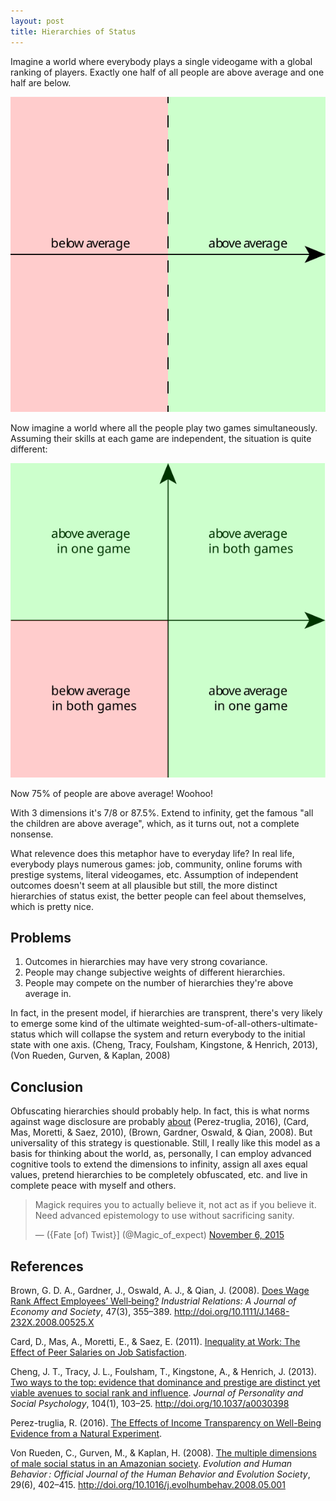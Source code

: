 ```yaml
---
layout: post
title: Hierarchies of Status
---
```


Imagine a world where everybody plays a single videogame with a global ranking of players. Exactly one half of all people are above average and one half are below.

<p align="center"><img src="/files/status-hierarchy-1.svg"></p>

Now imagine a world where all the people play two games simultaneously. Assuming their skills at each game are independent, the situation is quite different:

<!--excerpt-->

<p align="center"><img src="/files/status-hierarchy-2.svg"></p>

Now 75% of people are above average! Woohoo!

With 3 dimensions it's 7/8 or 87.5%. Extend to infinity, get the famous "all the children are above average", which, as it turns out, not a complete nonsense.

What relevence does this metaphor have to everyday life? In real life, everybody plays numerous games: job, community, online forums with prestige systems, literal videogames, etc. Assumption of independent outcomes doesn't seem at all plausible but still, the more distinct hierarchies of status exist, the better people can feel about themselves, which is pretty nice.

## Problems

1. Outcomes in hierarchies may have very strong covariance.
2. People may change subjective weights of different hierarchies.
3. People may compete on the number of hierarchies they're above average in.

In fact, in the present model, if hierarchies are transprent, there's very likely to emerge some kind of the ultimate weighted-sum-of-all-others-ultimate-status which will collapse the system and return everybody to the initial state with one axis. (Cheng, Tracy, Foulsham, Kingstone, & Henrich, 2013), (Von Rueden, Gurven, & Kaplan, 2008)

## Conclusion

Obfuscating hierarchies should probably help. In fact, this is what norms against wage disclosure are probably [about](https://www.youtube.com/watch?v=1bO8zEaSuWg) (Perez-truglia, 2016), (Card, Mas, Moretti, & Saez, 2010), (Brown, Gardner, Oswald, & Qian, 2008). But universality of this strategy is questionable. Still, I really like this model as a basis for thinking about the world, as, personally, I can employ advanced cognitive tools to extend the dimensions to infinity, assign all axes equal values, pretend hierarchies to be completely obfuscated, etc. and live in complete peace with myself and others.

<blockquote class="twitter-tweet tw-align-center" data-lang="en"><p lang="en" dir="ltr">Magick requires you to actually believe it, not act as if you believe it. Need advanced epistemology to use without sacrificing sanity.</p>&mdash; ({Fate [of) Twist}] (@Magic_of_expect) <a href="https://twitter.com/Magic_of_expect/status/662768981934129153">November 6, 2015</a></blockquote>
<script async src="//platform.twitter.com/widgets.js" charset="utf-8"></script>

## References

Brown, G. D. A., Gardner, J., Oswald, A. J., & Qian, J. (2008). [Does Wage Rank Affect Employees’ Well‐being?](http://ftp.iza.org/dp1505.pdf) *Industrial Relations: A Journal of Economy and Society*, 47(3), 355–389. http://doi.org/10.1111/J.1468-232X.2008.00525.X

Card, D., Mas, A., Moretti, E., & Saez, E. (2011). [Inequality at Work: The Effect of Peer Salaries on Job Satisfaction](https://www.princeton.edu/~amas/papers/card-mas-moretti-saezAER11ucpay).

Cheng, J. T., Tracy, J. L., Foulsham, T., Kingstone, A., & Henrich, J. (2013). [Two ways to the top: evidence that dominance and prestige are distinct yet viable avenues to social rank and influence](http://citeseerx.ist.psu.edu/viewdoc/download?doi=10.1.1.368.3973&rep=rep1&type=pdf). *Journal of Personality and Social Psychology*, 104(1), 103–25. http://doi.org/10.1037/a0030398

Perez-truglia, R. (2016). [The Effects of Income Transparency on Well-Being Evidence from a Natural Experiment](http://ssrn.com/abstract=2657808).

Von Rueden, C., Gurven, M., & Kaplan, H. (2008). [The multiple dimensions of male social status in an Amazonian society](http://www.ncbi.nlm.nih.gov/pmc/articles/PMC2598750/). *Evolution and Human Behavior : Official Journal of the Human Behavior and Evolution Society*, 29(6), 402–415. http://doi.org/10.1016/j.evolhumbehav.2008.05.001